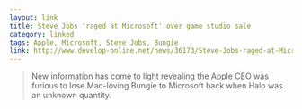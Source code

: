 ```yaml
---
layout: link
title: Steve Jobs 'raged at Microsoft' over game studio sale
category: linked
tags: Apple, Microsoft, Steve Jobs, Bungie
link: http://www.develop-online.net/news/36173/Steve-Jobs-raged-at-Microsoft-over-game-studio-sale
---
```


> New information has come to light revealing the Apple CEO was furious to lose Mac-loving Bungie to Microsoft back when Halo was an unknown quantity.